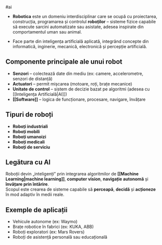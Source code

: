 #ai 
- **Robotica** este un domeniu interdisciplinar care se ocupă cu proiectarea, construcția, programarea și controlul **roboților** – sisteme fizice capabile să execute sarcini automatizate sau asistate, adesea inspirate din comportamentul uman sau animal.

- Face parte din inteligența artificială aplicată, integrând concepte din informatică, inginerie, mecanică, electronică și percepție artificială.

## Componente principale ale unui robot

- **Senzori** – colectează date din mediu (ex: camere, accelerometre, senzori de distanță)
- **Actuatori** – permit mișcarea (motoare, roți, brațe mecanice)
- **Unitate de control** – sistem de decizie bazat pe algoritmi (adesea cu [[Inteligența Artificială|AI]])
- **[[Software]]** – logica de funcționare, procesare, navigare, învățare

## Tipuri de roboți

- **Roboți industriali** 
- **Roboți mobili** 
- **Roboți umanoizi** 
- **Roboți medicali** 
- **Roboți de serviciu** 

## Legătura cu AI

Roboții devin „inteligenți” prin integrarea algoritmilor de **[[Machine Learning|machine learning]]**, **computer vision**, **navigație autonomă** și **învățare prin întărire**.  
Scopul este crearea de sisteme capabile să **perceapă**, **decidă** și **acționeze** în mod adaptiv în medii reale.

## Exemple de aplicații

- Vehicule autonome (ex: Waymo)
- Brațe robotice în fabrici (ex: KUKA, ABB)
- Roboți exploratori (ex: Mars Rovers)
- Roboți de asistență personală sau educațională

